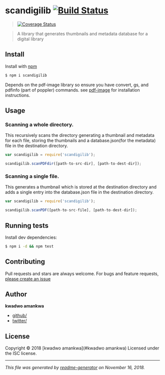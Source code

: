 # scandigilib [![Build Status](https://travis-ci.org/citisolo/scandigilib.svg?branch=master)](https://travis-ci.org/citisolo/scandigilib)  
> [![Coverage Status](https://coveralls.io/repos/github/citisolo/scandigilib/badge.svg?branch=master)](https://coveralls.io/github/citisolo/scandigilib?branch=master)


> A library that generates thumbnails and metadata database for a digital library

## Install

Install with [npm](https://www.npmjs.com/)

```sh
$ npm i scandigilib
```
Depends on the pdf-image library so ensure you have convert, gs, and pdfinfo (part of poppler) commands. see [pdf-image](https://www.npmjs.com/package/pdf-image#ubuntu) for installation instructions.

## Usage

### Scanning a whole directory.

This recursively scans the directory generating a thumbnail and metadata for
each file, storing the thumbnails and a database.json(for the metadata) file in the destination directory.  

```js
var scandigilib = require('scandigilib');

scandigilib.scanPDFdir([path-to-src-dir], [path-to-dest-dir]);

```

### Scanning a single file.

This generates a thumbnail which is stored at the destination directory and adds a single entry into the database.json file in the destination directory.


```js
var scandigilib = require('scandigilib');

scandigilib.scanPDF([path-to-src-file], [path-to-dest-dir]);

```

## Running tests

Install dev dependencies:

```sh
$ npm i -d && npm test
```

## Contributing

Pull requests and stars are always welcome. For bugs and feature requests, [please create an issue](https://github.com/citisolo/scandigilib/issues/new)

## Author

**kwadwo amankwa**

* [github/](https://github.com/citisolo)
* [twitter/](http://twitter.com/)

## License

Copyright © 2018 [kwadwo amankwa](#kwadwo amankwa)
Licensed under the ISC license.

***

_This file was generated by [readme-generator](https://github.com/jonschlinkert/readme-generator) on November 16, 2018._
